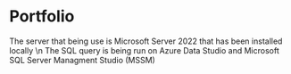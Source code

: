 # Portfolio

The server that being use is Microsoft Server 2022 that has been installed locally \n
The SQL query is being run on Azure Data Studio and Microsoft SQL Server Managment Studio (MSSM)
